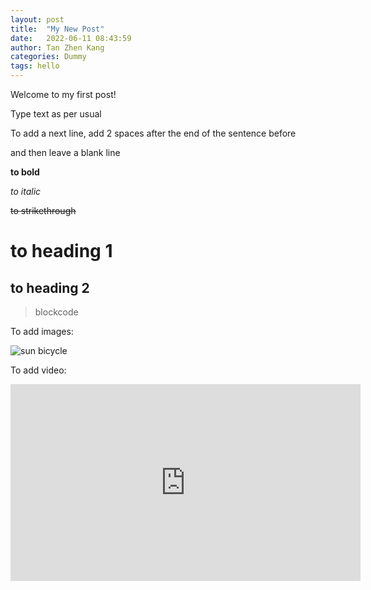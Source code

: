 ```yaml
---
layout: post
title:  "My New Post"
date:   2022-06-11 08:43:59
author: Tan Zhen Kang
categories: Dummy
tags: hello
---
```


Welcome to my first post!  

Type text as per usual  

To add a next line, add 2 spaces after the end of the sentence before  

and then leave a blank line  

**to bold**  

*to italic*  

~~to strikethrough~~  

# to heading 1

## to heading 2

> blockcode

To add images:  

![sun bicycle](https://DFS-zhenkang.github.io/picture.jpg)

To add video:  

<iframe width="560" height="315" src="https://www.youtube.com/embed/BpCvYeK5hcE" title="YouTube video player" frameborder="0" allow="accelerometer; autoplay; clipboard-write; encrypted-media; gyroscope; picture-in-picture" allowfullscreen></iframe>

